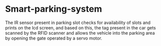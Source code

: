 # Smart-parking-system
The IR sensor present in parking slot checks for availability of slots and prints on the lcd screen, and based on this, the tag present in the car gets scanned by the RFID scanner and allows the vehicle into the parking area by opening the gate operated by a servo motor. 
